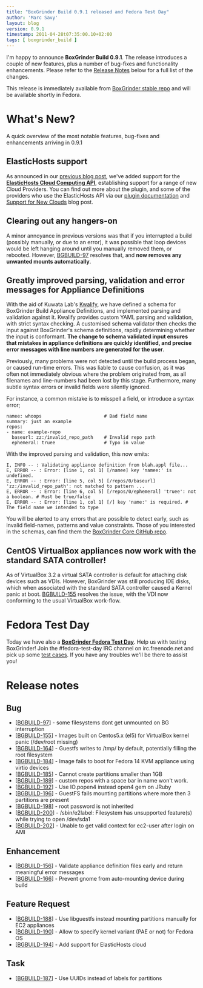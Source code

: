 ```yaml
---
title: "BoxGrinder Build 0.9.1 released and Fedora Test Day"
author: 'Marc Savy'
layout: blog
version: 0.9.1
timestamp: 2011-04-28t07:35:00.10+02:00
tags: [ boxgrinder_build ]
---
```


I'm happy to announce **BoxGrinder Build 0.9.1**. The release introduces a couple of new features, plus a number of bug-fixes and functionality enhancements. Please refer to the
[Release Notes][release_notes] below for a full list of the changes.

This release is immediately available from [BoxGrinder stable repo][repos] and will be 
available shortly in Fedora.

# What's New?
A quick overview of the most notable features, bug-fixes and enhancements arriving in 0.9.1
## ElasticHosts support  
As announced in our [previous blog post][elastichosts_provider_support], we've added support for the **[ElasticHosts Cloud Computing API][elastichosts_api]**, establishing support for a range of new Cloud Providers. You can find out more about the plugin, and some of the providers who use the ElasticHosts API via our [plugin documentation][elastichosts_docs] and [Support for New Clouds][elastichosts_provider_support] blog post.

## Clearing out any hangers-on
A minor annoyance in previous versions was that if you interrupted a build (possibly manually, or due to an error), it was possible that loop devices would be left hanging around until you manually removed them, or rebooted. However, [BGBUILD-97](https://issues.jboss.org/browse/BGBUILD-97) resolves that, and **now removes any unwanted mounts automatically**.

## Greatly improved parsing, validation and error messages for Appliance Definitions
With the aid of Kuwata Lab's [Kwalify](http://www.kuwata-lab.com/kwalify/), we have defined a schema for BoxGrinder Build Appliance Definitions, and implemented parsing and validation against it. Kwalify provides custom YAML parsing and validation, with strict syntax checking. A customised schema validator then checks the input against BoxGrinder's schema definitions, rapidly determining whether the input is conformant. **The change to schema validated input ensures that mistakes in appliance definitions are quickly identified, and precise error messages with line numbers are generated for the user**. 

Previously, many problems were not detected until the build process began, or caused run-time errors. This was liable to cause confusion, as it was often not immediately obvious where the problem originated from, as all filenames and line-numbers had been lost by this stage.  Furthermore, many subtle syntax errors or invalid fields were silently ignored.

For instance, a common mistake is to misspell a field, or introduce a syntax error;

    namee: whoops                       # Bad field name
    summary: just an example
    repos:
    - name: example-repo
      baseurl: zz:/invalid_repo_path    # Invalid repo path
      ephemeral: truee                  # Typo in value

With the improved parsing and validation, this now emits:

    I, INFO -- : Validating appliance definition from blah.appl file...
    E, ERROR -- : Error: [line 1, col 1] [/namee] key 'namee:' is undefined.
    E, ERROR -- : Error: [line 5, col 5] [/repos/0/baseurl] 'zz:/invalid_repo_path': not matched to pattern ...
    E, ERROR -- : Error: [line 6, col 5] [/repos/0/ephemeral] 'truee': not a boolean. # Must be true/false
    E, ERROR -- : Error: [line 1, col 1] [/] key 'name:' is required. # The field name we intended to type

You will be alerted to any errors that are possible to detect early, such as invalid field-names, patterns and value constraints. Those of you interested in the schemas, can find them the [BoxGrinder Core GitHub repo](https://github.com/boxgrinder/boxgrinder-core/tree/master/lib/boxgrinder-core/schemas).    

## CentOS VirtualBox appliances now work with the standard SATA controller!
As of VirtualBox 3.2 a virtual SATA controller is default for attaching disk devices such as VDIs. However, BoxGrinder was still producing IDE disks, which when associated with the standard SATA controller caused a Kernel panic at boot. [BGBUILD-155](https://issues.jboss.org/browse/BGBUILD-155) resolves the issue, with the VDI now conforming to the usual VirtualBox work-flow.

# Fedora Test Day

Today we have also a **[BoxGrinder Fedora Test Day](https://fedoraproject.org/wiki/Test_Day:2011-04-28_Cloud_SIG_BoxGrinder_Build)**. Help us with testing BoxGrinder! Join the #fedora-test-day IRC channel on irc.freenode.net and pick up some [test cases](https://fedoraproject.org/wiki/Test_Day:2011-04-28_Cloud_SIG_BoxGrinder_Build#Test_Cases). If you have any troubles we'll be there to assist you!

# Release notes

## Bug

* [[BGBUILD-97](https://issues.jboss.org/browse/BGBUILD-97)] - some filesystems dont get unmounted on BG interruption
* [[BGBUILD-155](https://issues.jboss.org/browse/BGBUILD-155)] - Images built on Centos5.x (el5) for VirtualBox kernel panic (/dev/root missing)
* [[BGBUILD-164](https://issues.jboss.org/browse/BGBUILD-164)] - Guestfs writes to /tmp/ by default, potentially filling the root filesystem
* [[BGBUILD-184](https://issues.jboss.org/browse/BGBUILD-184)] - Image fails to boot for Fedora 14 KVM appliance using virtio devices
* [[BGBUILD-185](https://issues.jboss.org/browse/BGBUILD-185)] - Cannot create partitions smaller than 1GB
* [[BGBUILD-189](https://issues.jboss.org/browse/BGBUILD-189)] - custom repos with a space bar in name won't work.
* [[BGBUILD-192](https://issues.jboss.org/browse/BGBUILD-192)] - Use IO.popen4 instead open4 gem on JRuby
* [[BGBUILD-196](https://issues.jboss.org/browse/BGBUILD-196)] - GuestFS fails mounting partitions where more then 3 partitions are present
* [[BGBUILD-198](https://issues.jboss.org/browse/BGBUILD-198)] - root password is not inherited
* [[BGBUILD-200](https://issues.jboss.org/browse/BGBUILD-200)] - /sbin/e2label: Filesystem has unsupported feature(s) while trying to open /dev/sda1
* [[BGBUILD-202](https://issues.jboss.org/browse/BGBUILD-202)] - Unable to get valid context for ec2-user after login on AMI

## Enhancement

* [[BGBUILD-156](https://issues.jboss.org/browse/BGBUILD-156)] - Validate appliance definition files early and return meaningful error messages
* [[BGBUILD-166](https://issues.jboss.org/browse/BGBUILD-166)] - Prevent gnome from auto-mounting device during build

## Feature Request

* [[BGBUILD-188](https://issues.jboss.org/browse/BGBUILD-188)] - Use libguestfs instead mounting partitions manually for EC2 appliances
* [[BGBUILD-190](https://issues.jboss.org/browse/BGBUILD-190)] - Allow to specify kernel variant (PAE or not) for Fedora OS
* [[BGBUILD-194](https://issues.jboss.org/browse/BGBUILD-194)] - Add support for ElasticHosts cloud

## Task

* [[BGBUILD-187](https://issues.jboss.org/browse/BGBUILD-187)] - Use UUIDs instead of labels for partitions

[0.9.0]: /blog/2011/03/09/boxgrinder-build-0-9-0-is-out/
[release_notes]: #Release_notes
[repos]: /tutorials/boxgrinder-rpm-repositories/
[elastichosts_provider_support]: /blog/2011/04/19/support-for-new-clouds-is-coming/
[elastichosts_docs]: /tutorials/boxgrinder-build-plugins/#ElasticHosts_Delivery_Plugin
[elastichosts_api]: http://www.elastichosts.com/cloud-hosting/api
